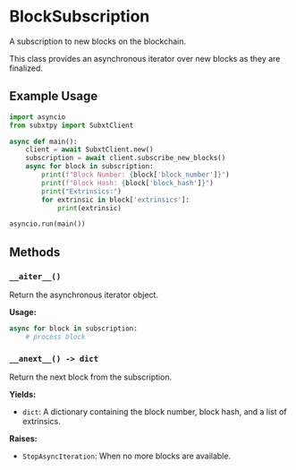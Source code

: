 # BlockSubscription

A subscription to new blocks on the blockchain.

This class provides an asynchronous iterator over new blocks as they are finalized.

## Example Usage

```python
import asyncio
from subxtpy import SubxtClient

async def main():
    client = await SubxtClient.new()
    subscription = await client.subscribe_new_blocks()
    async for block in subscription:
        print(f"Block Number: {block['block_number']}")
        print(f"Block Hash: {block['block_hash']}")
        print("Extrinsics:")
        for extrinsic in block['extrinsics']:
            print(extrinsic)

asyncio.run(main())
```

## Methods

### `__aiter__()`

Return the asynchronous iterator object.

**Usage:**

```python
async for block in subscription:
    # process block
```

### `__anext__() -> dict`

Return the next block from the subscription.

**Yields:**

- `dict`: A dictionary containing the block number, block hash, and a list of extrinsics.

**Raises:**

- `StopAsyncIteration`: When no more blocks are available.
